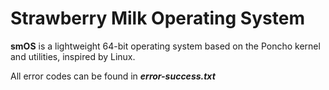 # Strawberry Milk Operating System
**smOS** is a lightweight 64-bit operating system based on the Poncho kernel and utilities, inspired by Linux.

All error codes can be found in ***error-success.txt***
